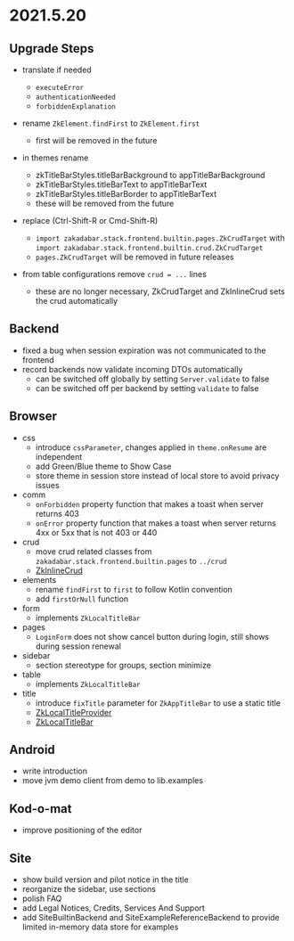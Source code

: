# 2021.5.20

## Upgrade Steps

* translate if needed
  * `executeError`
  * `authenticationNeeded`
  * `forbiddenExplanation`
  
* rename `ZkElement.findFirst` to `ZkElement.first`
  * first will be removed in the future
  
* in themes rename
    * zkTitleBarStyles.titleBarBackground to appTitleBarBackground
    * zkTitleBarStyles.titleBarText to appTitleBarText
    * zkTitleBarStyles.titleBarBorder to appTitleBarText
    * these will be removed from the future

* replace (Ctrl-Shift-R or Cmd-Shift-R)
  * `import zakadabar.stack.frontend.builtin.pages.ZkCrudTarget` with `import zakadabar.stack.frontend.builtin.crud.ZkCrudTarget`
  * `pages.ZkCrudTarget` will be removed in future releases
  
* from table configurations remove `crud = ...` lines
    * these are no longer necessary, ZkCrudTarget and ZkInlineCrud sets the crud automatically

## Backend

* fixed a bug when session expiration was not communicated to the frontend
* record backends now validate incoming DTOs automatically
    * can be switched off globally by setting `Server.validate` to false
    * can be switched off per backend by setting `validate` to false

## Browser

* css
  * introduce `cssParameter`, changes applied in `theme.onResume` are independent
  * add Green/Blue theme to Show Case
  * store theme in session store instead of local store to avoid privacy issues
* comm
    * `onForbidden` property function that makes a toast when server returns 403
    * `onError` property function that makes a toast when server returns 4xx or 5xx that is not 403 or 440
* crud
    * move crud related classes from `zakadabar.stack.frontend.builtin.pages` to `../crud`
    * [ZkInlineCrud](/src/jsMain/kotlin/zakadabar/stack/frontend/builtin/crud/ZkInlineCrud.kt)
* elements
  * rename `findFirst` to `first` to follow Kotlin convention
  * add `firstOrNull` function
* form
  * implements `ZkLocalTitleBar`
* pages
  * `LoginForm` does not show cancel button during login, still shows during session renewal
* sidebar
    * section stereotype for groups, section minimize
* table
  * implements `ZkLocalTitleBar`
* title
  * introduce `fixTitle` parameter for `ZkAppTitleBar` to use a static title
  * [ZkLocalTitleProvider](/src/jsMain/kotlin/zakadabar/stack/frontend/builtin/titlebar/ZkLocalTitleProvider.kt)
  * [ZkLocalTitleBar](/src/jsMain/kotlin/zakadabar/stack/frontend/builtin/titlebar/ZkLocalTitleBar.kt)
  
## Android

* write introduction
* move jvm demo client from demo to lib.examples

## Kod-o-mat

* improve positioning of the editor

## Site

* show build version and pilot notice in the title
* reorganize the sidebar, use sections
* polish FAQ
* add Legal Notices, Credits, Services And Support
* add SiteBuiltinBackend and SiteExampleReferenceBackend to provide limited in-memory data store for examples
